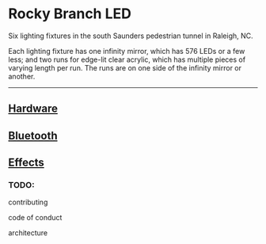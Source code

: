 # Rocky Branch LED

Six lighting fixtures in the south Saunders pedestrian tunnel in Raleigh, NC.

Each lighting fixture has one infinity mirror, which has 576 LEDs or a few less; and two runs for edge-lit clear acrylic, which has multiple pieces of varying length per run. The runs are on one side of the infinity mirror or another.

---

## [Hardware](./docs/hardware.md)

## [Bluetooth](./docs/bluetooth.md)

## [Effects](./docs/effects.md)

### TODO:

contributing

code of conduct

architecture
